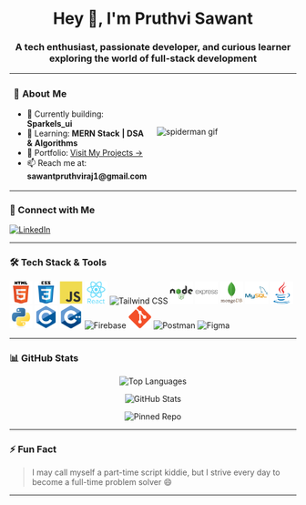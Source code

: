 
<h1 align="center">Hey 👋, I'm Pruthvi Sawant</h1>
<h3 align="center">A tech enthusiast, passionate developer, and curious learner exploring the world of full-stack development</h3>


<table>
  <tr>
    <td style="min-width: 200px; vertical-align: top;">
      <h3>🚀 About Me</h3>
      <ul>
        <li>🔭 Currently building: <strong>Sparkels_ui</strong></li>
        <li>🌱 Learning: <strong>MERN Stack | DSA & Algorithms</strong></li>
        <li>💼 Portfolio: <a href="https://portfolio-main-xot1.vercel.app/">Visit My Projects →</a></li>
        <li>📫 Reach me at: <strong>sawantpruthviraj1@gmail.com</strong></li>
      </ul>
    </td>
    <td style="width: 50%;">
      <img src="https://media1.tenor.com/m/i23Ik0MwmrQAAAAC/hello-kitty-bow-franco-bow.gif" alt="spiderman gif" style="max-width: 100%; height: auto;" />
    </td>
  </tr>
</table>


### 🔗 Connect with Me

<p align="left">
  <a href="https://www.linkedin.com/in/pruthviraj-sawant-965869282/" target="blank">
    <img src="https://img.shields.io/badge/LinkedIn-blue?style=for-the-badge&logo=linkedin&logoColor=white" alt="LinkedIn"/>
  </a>
</p>

---

### 🛠️ Tech Stack & Tools

<p align="left">
  <img src="https://raw.githubusercontent.com/devicons/devicon/master/icons/html5/html5-original-wordmark.svg" alt="HTML" width="40" height="40"/>
  <img src="https://raw.githubusercontent.com/devicons/devicon/master/icons/css3/css3-original-wordmark.svg" alt="CSS" width="40" height="40"/>
  <img src="https://raw.githubusercontent.com/devicons/devicon/master/icons/javascript/javascript-original.svg" alt="JavaScript" width="40" height="40"/>
  <img src="https://raw.githubusercontent.com/devicons/devicon/master/icons/react/react-original-wordmark.svg" alt="React" width="40" height="40"/>
  <img src="https://www.vectorlogo.zone/logos/tailwindcss/tailwindcss-icon.svg" alt="Tailwind CSS" width="40" height="40"/>
  <img src="https://raw.githubusercontent.com/devicons/devicon/master/icons/nodejs/nodejs-original-wordmark.svg" alt="Node.js" width="40" height="40"/>
  <img src="https://raw.githubusercontent.com/devicons/devicon/master/icons/express/express-original-wordmark.svg" alt="Express" width="40" height="40"/>
  <img src="https://raw.githubusercontent.com/devicons/devicon/master/icons/mongodb/mongodb-original-wordmark.svg" alt="MongoDB" width="40" height="40"/>
  <img src="https://raw.githubusercontent.com/devicons/devicon/master/icons/mysql/mysql-original-wordmark.svg" alt="MySQL" width="40" height="40"/>
  <img src="https://raw.githubusercontent.com/devicons/devicon/master/icons/java/java-original.svg" alt="Java" width="40" height="40"/>
  <img src="https://raw.githubusercontent.com/devicons/devicon/master/icons/python/python-original.svg" alt="Python" width="40" height="40"/>
  <img src="https://raw.githubusercontent.com/devicons/devicon/master/icons/c/c-original.svg" alt="C" width="40" height="40"/>
  <img src="https://raw.githubusercontent.com/devicons/devicon/master/icons/cplusplus/cplusplus-original.svg" alt="C++" width="40" height="40"/>
  <img src="https://www.vectorlogo.zone/logos/firebase/firebase-icon.svg" alt="Firebase" width="40" height="40"/>
  <img src="https://raw.githubusercontent.com/devicons/devicon/master/icons/git/git-original.svg" alt="Git" width="40" height="40"/>
  <img src="https://www.vectorlogo.zone/logos/getpostman/getpostman-icon.svg" alt="Postman" width="40" height="40"/>
  <img src="https://www.vectorlogo.zone/logos/figma/figma-icon.svg" alt="Figma" width="40" height="40"/>
</p>

---

### 📊 GitHub Stats

<p align="center">
  <img src="https://github-readme-stats.vercel.app/api/top-langs/?username=pruthviraj-sawant&layout=compact&theme=tokyonight" alt="Top Languages" />
</p>

<p align="center">
  <img src="https://github-readme-stats.vercel.app/api?username=pruthviraj-sawant&show_icons=true&theme=tokyonight&rank_icon=percentile" alt="GitHub Stats" />
</p>

<p align="center">
  <img src="https://github-readme-stats.vercel.app/api/pin/?username=pruthviraj-sawant&repo=YOUR-REPO-NAME&theme=tokyonight" alt="Pinned Repo" />
</p>

<!-- Optional: Use a customized stats card like the one in the image (requires third-party tools like GitHub Readme Stats Card Generator) -->

---

### ⚡ Fun Fact

> I may call myself a part-time script kiddie, but I strive every day to become a full-time problem solver 😄

---



